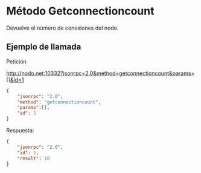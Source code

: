 # Método Getconnectioncount

Devuelve el número de conexiones del nodo. 

## Ejemplo de llamada

Petición

http://nodo.net:10332?jsonrpc=2.0&method=getconnectioncount&params=[]&id=1

```json
{
	"jsonrpc": "2.0",
	"method": "getconnectioncount",
	"params":[],
	"id": 1
}
```

Respuesta:

```json
{
	"jsonrpc": "2.0",
	"id": 1,
	"result": 10
}
```
